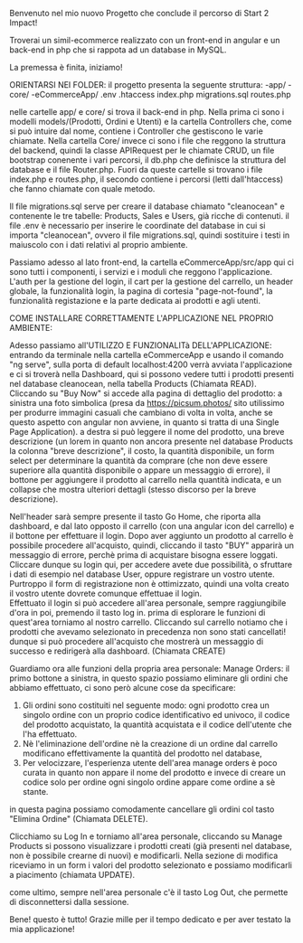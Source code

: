 Benvenuto nel mio nuovo Progetto che conclude il percorso di Start 2 Impact!

Troverai un simil-ecommerce realizzato con un front-end in angular e un back-end in php che si rappota ad un database in MySQL.

La premessa è finita, iniziamo!

ORIENTARSI NEI FOLDER:
il progetto presenta la seguente struttura: 
  -app/
  -core/
  -eCommerceApp/
  .env
  .htaccess
  index.php
  migrations.sql
  routes.php

nelle cartelle app/ e core/ si trova il back-end in php. Nella prima ci sono i modelli models/(Prodotti, Ordini e Utenti) e la cartella Controllers che, come si può 
intuire dal nome, contiene i Controller che gestiscono le varie chiamate.
Nella cartella Core/ invece ci sono i file che reggono la struttura del backend, quindi la classe APIRequest per le chiamate CRUD, un file bootstrap conenente i vari
percorsi, il db.php che definisce la struttura del database e il file Router.php. 
Fuori da queste cartelle si trovano i file index.php e routes.php, il secondo contiene i percorsi (letti dall'htaccess) che fanno chiamate con quale metodo. 

Il file migrations.sql serve per creare il database chiamato "cleanocean" e contenente le tre tabelle: Products, Sales e Users, già ricche di contenuti. 
il file .env è necessario per inserire le coordinate del database in cui si importa "cleanocean", ovvero il file migrations.sql, quindi sostituire i testi in maiuscolo
con i dati relativi al proprio ambiente. 

Passiamo adesso al lato front-end, la cartella eCommerceApp/src/app qui ci sono tutti i componenti, i servizi e i moduli che reggono l'applicazione. 
L'auth per la gestione del login, il cart per la gestione del carrello, un header globale, la funzionalità login, la pagina di cortesia "page-not-found", 
la funzionalità registazione e la parte dedicata ai prodotti e agli utenti. 

COME INSTALLARE CORRETTAMENTE L'APPLICAZIONE NEL PROPRIO AMBIENTE: 

Adesso passiamo all'UTILIZZO E FUNZIONALITà DELL'APPLICAZIONE: 
entrando da terminale nella cartella eCommerceApp e usando il comando "ng serve", sulla porta di default localhost:4200 verrà avviata l'applicazione e ci si troverà
nella Dashboard, qui si possono vedere tutti i prodotti presenti nel database cleanocean, nella tabella Products (Chiamata READ). Cliccando su "Buy Now" si accede alla pagina
di dettaglio del prodotto: a sinistra una foto simbolica (presa da https://picsum.photos/ sito utilissimo per produrre immagini casuali che cambiano di volta in volta, 
anche se questo aspetto con angular non avviene, in quanto si tratta di una Single Page Application). a destra si può leggere il nome del prodotto, una breve descrizione
(un lorem in quanto non ancora presente nel database Products la colonna "breve descrizione", il costo, la quantità disponibile, un form select per determinare la
quantità da comprare (che non deve essere superiore alla quantità disponibile o appare un messaggio di errore), il bottone per aggiungere il prodotto al carrello
nella quantità indicata, e un collapse che mostra ulteriori dettagli (stesso discorso per la breve descrizione).

Nell'header sarà sempre presente il tasto Go Home, che riporta alla dashboard, e dal lato opposto il carrello (con una angular icon del carrello) e il bottone per effettuare il login. 
Dopo aver aggiunto un prodotto al carrello è possibile procedere all'acquisto, quindi, cliccando il tasto "BUY" apparirà un messaggio di errore, perchè prima di acquistare
bisogna essere loggati. Cliccare dunque su login qui, per accedere avete due possibilità, o sfruttare i dati di esempio nel database User, oppure registrare un vostro
utente. Purtroppo il form di registrazione non è ottimizzato, quindi una volta creato il vostro utente dovrete comunque effettuae il login.  
Effettuato il login si può accedere all'area personale, sempre raggiungibile d'ora in poi, premendo il tasto log in. prima di esplorare le funzioni di quest'area torniamo 
al nostro carrello. 
Cliccando sul carrello notiamo che i prodotti che avevamo selezionato in precedenza non sono stati cancellati! dunque si può procedere all'acquisto che mostrerà un 
messaggio di successo e redirigerà alla dashboard. (Chiamata CREATE)

Guardiamo ora alle funzioni della propria area personale: 
Manage Orders: il primo bottone a sinistra, in questo spazio possiamo eliminare gli ordini che abbiamo effettuato, ci sono però alcune cose da specificare: 
1. Gli ordini sono costituiti nel seguente modo: ogni prodotto crea un singolo ordine con un proprio codice identificativo ed univoco, il codice del prodotto acquistato, 
la quantità acquistata e il codice dell'utente che l'ha effettuato. 
2. Nè l'eliminazione dell'ordine nè la creazione di un ordine dal carrello modificano effettivamente la quantità del prodotto nel database, 
3. Per velocizzare, l'esperienza utente dell'area manage orders è poco curata in quanto non appare il nome del prodotto e invece di creare un codice solo per ordine
ogni singolo ordine appare come ordine a sè stante. 

in questa pagina possiamo comodamente cancellare gli ordini col tasto "Elimina Ordine" (Chiamata DELETE). 

Clicchiamo su Log In e torniamo all'area personale, cliccando su Manage Products si possono visualizzare i prodotti creati (già presenti nel database, non è possibile crearne di nuovi) e modificarli. Nella sezione di modifica riceviamo in un form i valori del prodotto selezionato e possiamo modificarli a piacimento (chiamata UPDATE). 

come ultimo, sempre nell'area personale c'è il tasto Log Out, che permette di disconnettersi dalla sessione. 

Bene! questo è tutto!
Grazie mille per il tempo dedicato e per aver testato la mia applicazione!
